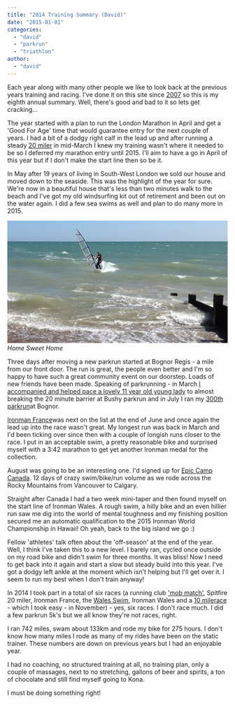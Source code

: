 ```yaml
---
title: "2014 Training Summary (David)"
date: "2015-01-01"
categories: 
  - "david"
  - "parkrun"
  - "triathlon"
author: 
  - "david"
---
```


Each year along with many other people we like to look back at the previous years training and racing. I've done it on this site since [2007](/2007/12/2007-running-summary-david/ "2007 Running Summary - David") so this is my eighth annual summary. Well, there's good and bad to it so lets get cracking...

The year started with a plan to run the London Marathon in April and get a 'Good For Age' time that would guarantee entry for the next couple of years. I had a bit of a dodgy right calf in the lead up and after running a steady [20 miler](/2014/03/spitfire-20-16-march-2014/ "Spitfire 20 - 16 March 2014") in mid-March I knew my training wasn't where it needed to be so I deferred my marathon entry until 2015. I'll aim to have a go in April of this year but if I don't make the start line then so be it.

In May after 19 years of living in South-West London we sold our house and moved down to the seaside. This was the highlight of the year for sure. We're now in a beautiful house that's less than two minutes walk to the beach and I've got my old windsurfing kit out of retirement and been out on the water again. I did a few sea swims as well and plan to do many more in 2015.

![Home Sweet Home](/images/2015/20140714-4816.jpg) 
*Home Sweet Home*

Three days after moving a new parkrun started at Bognor Regis - a mile from our front door. The run is great, the people even better and I'm so happy to have such a great community event on our doorstep. Loads of new friends have been made. Speaking of parkrunning - in March [I accompanied and helped pace a lovely 11 year old young lady](/2014/03/parkrun-you-get-out-of-it-much-more-than-you-put-in/ "parkrun - you get out of it much more than you put in...") to almost breaking the 20 minute barrier at Bushy parkrun and in July I ran my [300th parkrun](/2014/07/300-parkruns-more-than-just-a-number/ "300 parkruns - more than just a number")at Bognor.

[Ironman France](/2014/07/ironman-france-2014-race-day/ "Ironman France 2014 - Race Day")was next on the list at the end of June and once again the lead up into the race wasn't great. My longest run was back in March and I'd been ticking over since then with a couple of longish runs closer to the race. I put in an acceptable swim, a pretty reasonable bike and surprised myself with a 3:42 marathon to get yet another Ironman medal for the collection.

August was going to be an interesting one. I'd signed up for [Epic Camp Canada](/epic-camp-canada-2014/). 12 days of crazy swim/bike/run volume as we rode across the Rocky Mountains from Vancouver to Calgary.

Straight after Canada I had a two week mini-taper and then found myself on the start line of Ironman Wales. A rough swim, a hilly bike and an even hillier run saw me dig into the world of mental toughness and my finishing position secured me an automatic qualification to the 2015 Ironman World Championship in Hawaii! Oh yeah, back to the big island we go :)

Fellow 'athletes' talk often about the 'off-season' at the end of the year. Well, I think I've taken this to a new level. I barely ran, cycled once outside on my road bike and didn't swim for three months. It was bliss! Now I need to get back into it again and start a slow but steady build into this year. I've got a dodgy left ankle at the moment which isn't helping but I'll get over it. I seem to run my best when I don't train anyway!

In 2014 I took part in a total of six races (a running club ['mob match'](/2014/02/ranelagh-harries-mob-match-vs-blackheath-bromley-15-february-2014/ "Ranelagh Harries 'Mob Match' vs Blackheath & Bromley - 15 February 2014"), Spitfire 20 miler, Ironman France, the [Wales Swim](/2014/07/long-course-weekend-july-2014/ "Long Course Weekend - July 2014"), Ironman Wales and a [10 milerace](/2014/11/hayling-island-10-mile-road-race-30-november-2014/ "Hayling Island 10 Mile Road Race - 30 November 2014") - which I took easy - in November) - yes, six races. I don't race much. I did a few parkrun 5k's but we all know they're not races, right.

I ran 742 miles, swam about 133km and rode my bike for 275 hours. I don't know how many miles I rode as many of my rides have been on the static trainer. These numbers are down on previous years but I had an enjoyable year.

I had no coaching, no structured training at all, no training plan, only a couple of massages, next to no stretching, gallons of beer and spirits, a ton of chocolate and still find myself going to Kona.

I must be doing something right!
